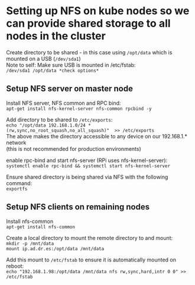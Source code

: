 <h1>Setting up NFS on kube nodes so we can provide shared storage to all nodes in the cluster</h1>

Create directory to be shared - in this case using `/opt/data` which is mounted on a USB (`/dev/sda1`)<br/>
Note to self: Make sure USB is mounted in /etc/fstab:<br/>
`/dev/sda1 /opt/data *check options*`

<h2>Setup NFS server on master node</h2>

Install NFS server, NFS common and RPC bind:</br>
`apt-get install nfs-kernel-server nfs-common rpcbind -y`

Add directory to be shared to `/etc/exports`:</br>
`echo "/opt/data 192.168.1.0/24 *(rw,sync,no_root_squash,no_all_squash)"  >> /etc/exports`</br>
The above makes the directory accessible to any device on our 192.168.1.* network</br> (this is not recommended for production environments)

enable rpc-bind and start nfs-server (RPi uses nfs-kernel-server):</br>
`systemctl enable rpc-bind && systemctl start nfs-kernel-server`

Ensure shared directory is being shared via NFS with the following command:</br>
`exportfs`

<h2> Setup NFS clients on remaining nodes</h2>

Install nfs-common</br>
`apt-get install nfs-common`

Create a local directory to mount the remote directory to and mount:</br>
`mkdir -p /mnt/data`</br>
`mount ip.ad.dr.es:/opt/data /mnt/data`

Add this mount to `/etc/fstab` to ensure it is automatically mounted on reboot:</br>
`echo "192.168.1.98:/opt/data /mnt/data nfs rw,sync,hard,intr 0 0" >> /etc/fstab`
